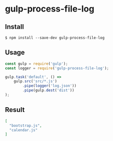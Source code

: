 # gulp-process-file-log

## Install

```
$ npm install --save-dev gulp-process-file-log
```

## Usage

```js
const gulp = require('gulp');
const logger = require('gulp-process-file-log');

gulp.task('default', () =>
	gulp.src('src/*.js')
		.pipe(logger('log.json'))
		.pipe(gulp.dest('dist'))
);
```

## Result

```json
[
  "bootstrap.js",
  "calendar.js"
]
```
